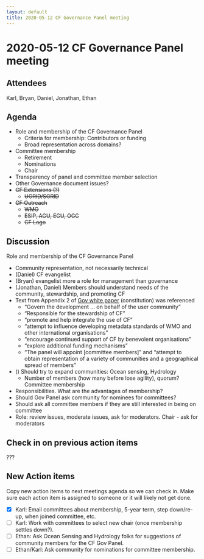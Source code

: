 ```yaml
---
layout: default
title: 2020-05-12 CF Governance Panel meeting
---
```

# 2020-05-12 CF Governance Panel meeting 

## Attendees
Karl, Bryan, Daniel, Jonathan, Ethan

## Agenda
* Role and membership of the CF Governance Panel
  * Criteria for membership: Contributors or funding
  * Broad representation across domains?
* Committee membership
  * Retirement
  * Nominations
  * Chair
* Transparency of panel and committee member selection
* Other Governance document issues?
* ~~CF Extensions (?)~~
  * ~~UGRID/SGRID~~
* ~~CF Outreach~~
  * ~~WMO~~
  * ~~ESIP, AGU, EGU, OGC~~
  * ~~CF Logo~~

## Discussion
Role and membership of the CF Governance Panel
* Community representation, not necessarily technical
* (Daniel) CF evangelist
* (Bryan) evangelist more a role for management than governance
* (Jonathan, Daniel) Members should understand needs of the community, stewardship, and promoting CF
* Text from Appendix 2 of [Gov white paper](http://cfconventions.org/Data/cf-documents/cf-governance/cf2_whitepaper_final.pdf) (constitution) was referenced
  * “Govern the development … on behalf of the user community”
  * “Responsible for the stewardship of CF”
  * “promote and help integrate the use of CF”
  * “attempt to influence developing metadata standards of WMO and other international organisations”
  * “encourage continued support of CF by benevolent organisations”
  * “explore additional funding mechanisms”
  * “The panel will appoint [committee members]” and “attempt to obtain representation of a variety of communities and a geographical spread of members”
* () Should try to expand communities: Ocean sensing, Hydrology
  * Number of members (how many before lose agility), quorum?
Committee membership
* Responsibilities. What are the advantages of membership?
* Should Gov Panel ask community for nominees for committees?
* Should ask all committee members if they are still interested in being on committee
* Role: review issues, moderate issues, ask for moderators. Chair - ask for moderators

## Check in on previous action items
???

## New Action items
Copy new action items to next meetings agenda so we can check in. 
Make sure each action item is assigned to someone or it will likely not get done.

* [x] Karl: Email committees about membership, 5-year term, step down/re-up, when joined committee, etc.
* [ ] Karl: Work with committees to select new chair (once membership settles down?).
* [ ] Ethan: Ask Ocean Sensing and Hydrology folks for suggestions of community members for the CF Gov Panel.
* [ ] Ethan/Karl: Ask community for nominations for committee membership.
